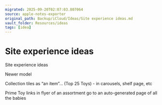 ```yaml
---
migrated: 2025-09-20T02:07:03.807064
source: apple-notes-exporter
original_path: Backup/iCloud/Ideas/Site experience ideas.md
vault_folder: Resources/ideas
tags: [idea]
---
```

# Site experience ideas

Site experience ideas

Newer model

Collection tiles as “an item”... (Top 25 Toys) - in carousels, shelf page, etc

Prime Toy links in flyer of an assortment go to an auto-generated page of all the babies 

